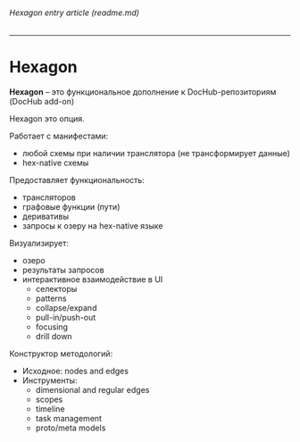 ###### Hexagon entry article (readme.md)

---

# Hexagon

**Hexagon** – это функциональное дополнение к DocHub-репозиториям (DocHub add-on)

Hexagon это опция.

Работает с манифестами:
* любой схемы при наличии транслятора (не трансформирует данные)
* hex-native схемы

Предоставляет функциональность:
* трансляторов
* графовые функции (пути)
* деривативы
* запросы к озеру на hex-native языке

Визуализирует:
* озеро
* результаты запросов
* интерактивное взаимодействие в UI
    * селекторы
    * patterns
    * collapse/expand
    * pull-in/push-out
    * focusing
    * drill down

Конструктор методологий:
* Исходное: nodes and edges
* Инструменты:
    * dimensional and regular edges
    * scopes
    * timeline
    * task management
    * proto/meta models

